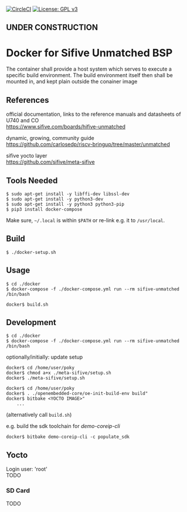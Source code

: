 [![CircleCI](https://circleci.com/gh/Rubusch/docker__sifive-unmatched.svg?style=shield)](https://circleci.com/gh/Rubusch/docker__sifive-unmatched)
[![License: GPL v3](https://img.shields.io/badge/License-GPL%20v3-blue.svg)](https://www.gnu.org/licenses/gpl-3.0.html)



UNDER CONSTRUCTION   
------------------



# Docker for Sifive Unmatched BSP

The container shall provide a host system which serves to execute a specific build environment. The build environment itself then shall be mounted in, and kept plain outside the conainer image  


## References

official documentation, links to the reference manuals and datasheets of U740 and CO  
https://www.sifive.com/boards/hifive-unmatched

dynamic, growing, community guide  
https://github.com/carlosedp/riscv-bringup/tree/master/unmatched

sifive yocto layer  
https://github.com/sifive/meta-sifive


## Tools Needed

```
$ sudo apt-get install -y libffi-dev libssl-dev
$ sudo apt-get install -y python3-dev
$ sudo apt-get install -y python3 python3-pip
$ pip3 install docker-compose
```
Make sure, ``~/.local`` is within ``$PATH`` or re-link e.g. it to ``/usr/local``.  


## Build

```
$ ./docker-setup.sh
```


## Usage

```
$ cd ./docker
$ docker-compose -f ./docker-compose.yml run --rm sifive-unmatched /bin/bash

docker$ build.sh
```


## Development

```
$ cd ./docker
$ docker-compose -f ./docker-compose.yml run --rm sifive-unmatched /bin/bash
```

optionally/initially: update setup  
```
docker$ cd /home/user/poky
docker$ chmod a+x ./meta-sifive/setup.sh
docker$ ./meta-sifive/setup.sh
```

```
docker$ cd /home/user/poky
docker$ . ./openembedded-core/oe-init-build-env build"
docker$ bitbake <YOCTO IMAGE>"
    ...
```
(alternatively call ``build.sh``)  

e.g. build the sdk toolchain for _demo-coreip-cli_  
```
docker$ bitbake demo-coreip-cli -c populate_sdk
```


## Yocto

Login user: 'root'  
TODO  


### SD Card

TODO  
